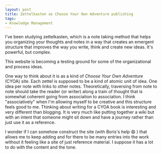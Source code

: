 ```yaml
---
layout: post
title: Zettelkasten as Choose Your Own Adventure publishing
tags:
- Knowledge Management
---
```

I've been studying zettelkasten, which is a note taking method that helps you organizing your thoughts and notes in a way that creates an emergent structure that improves the way you write, think and create new ideas. It's powerful, but complex.

This website is becoming a testing ground for some of the organizational and process ideas.

One way to think about it is as a kind of *Choose Your Own Adventure* (CYOA) site. Each zettel is supposed to be a kind of atomic unit of idea. One idea per note with links to other notes. Theoretically, traversing from note to note should take the reader (or writer) along a train of thought that is somewhat coherent going from association to association. I think "associatively" when I'm allowing myself to be creative and this structure feels good to me. Thinking about writing for a CYOA book is interesting and very different than blogging. It is very much like putting together a wiki but with an intent that someone might sit down and have a journey rather than just use it as a reference.

I wonder if I can somehow construct the site (with Boris's help 😄 ) that allows me to keep adding and for there to be many entries into the work without it feeling like a site of just reference material. I suppose it has a lot to do with the content and the tone.